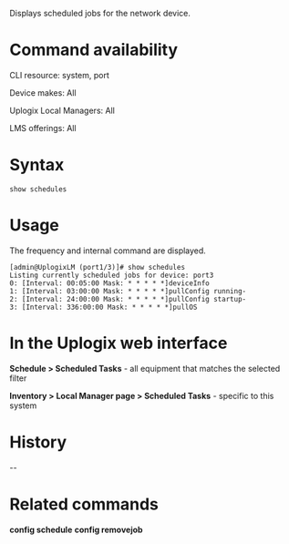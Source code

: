 <!-- 5.4 -->

Displays scheduled jobs for the network device.

# Command availability

CLI resource: system, port

Device makes: All

Uplogix Local Managers: All

LMS offerings: All

# Syntax 

```
show schedules
```

# Usage

The frequency and internal command are displayed.

```
[admin@UplogixLM (port1/3)]# show schedules
Listing currently scheduled jobs for device: port3
0: [Interval: 00:05:00 Mask: * * * * *]deviceInfo
1: [Interval: 03:00:00 Mask: * * * * *]pullConfig running-
2: [Interval: 24:00:00 Mask: * * * * *]pullConfig startup-
3: [Interval: 336:00:00 Mask: * * * * *]pullOS
```

# In the Uplogix web interface

**Schedule > Scheduled Tasks** - all equipment that matches the selected filter

**Inventory > Local Manager page > Scheduled Tasks** - specific to this system


# History 
--

# Related commands 

**config schedule**
**config removejob**
